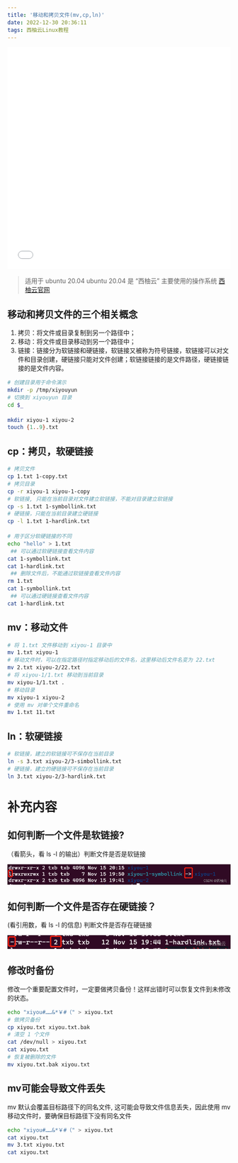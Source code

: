 ```yaml
---
title: '移动和拷贝文件(mv,cp,ln)'
date: 2022-12-30 20:36:11
tags: 西柚云Linux教程
---
```


<iframe src="//player.bilibili.com/player.html?aid=987650109&bvid=BV1nt4y1N7aZ&cid=892727922&page=1" style="width:100%;height:500px;min-width:375px;min-height:200px"scrolling="no" border="0" frameborder="no" framespacing="0" allowfullscreen="true"> </iframe>

<!--more-->

>适用于 ubuntu 20.04
>ubuntu 20.04 是 “西柚云” 主要使用的操作系统 [西柚云官网](https://www.xiyoucloud.net/aff/VKRWMUHQ)

## 移动和拷贝文件的三个相关概念
1. 拷贝：将文件或目录复制到另一个路径中；
2. 移动：将文件或目录移动到另一个路径中；
3. 链接：链接分为软链接和硬链接，软链接又被称为符号链接，软链接可以对文件和目录创建，硬链接只能对文件创建；软链接链接的是文件路径，硬链接链接的是文件内容。

```bash
# 创建目录用于命令演示
mkdir -p /tmp/xiyouyun
# 切换到 xiyouyun 目录
cd $_

mkdir xiyou-1 xiyou-2
touch {1..9}.txt
```

## cp：拷贝，软硬链接

```bash
# 拷贝文件
cp 1.txt 1-copy.txt
# 拷贝目录
cp -r xiyou-1 xiyou-1-copy
# 软链接, 只能在当前目录对文件建立软链接，不能对目录建立软链接
cp -s 1.txt 1-symbollink.txt 
# 硬链接，只能在当前目录建立硬链接
cp -l 1.txt 1-hardlink.txt

# 用于区分软硬链接的不同
echo "hello" > 1.txt
 ## 可以通过软硬链接查看文件内容
cat 1-symbollink.txt 
cat 1-hardlink.txt
 ## 删除文件后，不能通过软链接查看文件内容
rm 1.txt
cat 1-symbollink.txt 
 ## 可以通过硬链接查看文件内容
cat 1-hardlink.txt
```

## mv：移动文件

```bash
# 将 1.txt 文件移动到 xiyou-1 目录中
mv 1.txt xiyou-1
# 移动文件时，可以在指定路径时指定移动后的文件名，这里移动后文件名变为 22.txt
mv 2.txt xiyou-2/22.txt
# 将 xiyou-1/1.txt 移动到当前目录
mv xiyou-1/1.txt .
# 移动目录
mv xiyou-1 xiyou-2
# 使用 mv 对单个文件重命名
mv 1.txt 11.txt
```

## ln：软硬链接

```bash
# 软链接，建立的软链接可不保存在当前目录
ln -s 3.txt xiyou-2/3-simbollink.txt
# 硬链接，建立的硬链接可不保存在当前目录
ln 3.txt xiyou-2/3-hardlink.txt
```

# 补充内容

## 如何判断一个文件是软链接?

（看箭头，看 ls -l 的输出）判断文件是否是软链接

![请添加图片描述](移动和拷贝文件-mv-cp-ln/0ac50948480041c7919f97cd87c9469b.png)

## 如何判断一个文件是否存在硬链接？

(看引用数，看 ls -l 的信息) 判断文件是否存在硬链接

   ![请添加图片描述](移动和拷贝文件-mv-cp-ln/6eb734f8e28e4d4aaf1ec0aacd8d5a2d.png)

## 修改时备份

修改一个重要配置文件时，一定要做拷贝备份！这样出错时可以恢复文件到未修改的状态。


```bash
echo "xiyou#……&*￥#（" > xiyou.txt
# 做拷贝备份
cp xiyou.txt xiyou.txt.bak
# 清空 1 个文件
cat /dev/null > xiyou.txt
cat xiyou.txt
# 恢复被删除的文件
mv xiyou.txt.bak xiyou.txt
```

## mv可能会导致文件丢失

mv 默认会覆盖目标路径下的同名文件, 这可能会导致文件信息丢失，因此使用 mv 移动文件时，要确保目标路径下没有同名文件

```bash
echo "xiyou#……&*￥#（" > xiyou.txt
cat xiyou.txt
mv 3.txt xiyou.txt
cat xiyou.txt
```